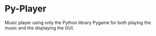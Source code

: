# Py-Player
Music player using only the Python library Pygame for both playing the music and the displaying the GUI.
